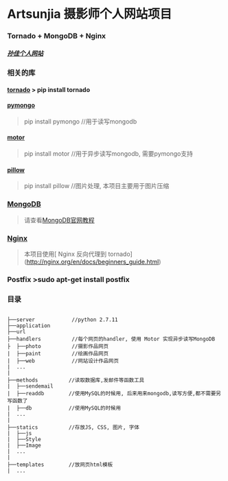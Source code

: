 # Artsunjia 摄影师个人网站项目
### Tornado + MongoDB + Nginx
##### [孙佳个人网站](artsunjia.com)

### 相关的库
#### [tornado](http://www.tornadoweb.org/en/stable/) > pip install tornado
#### [pymongo](https://api.mongodb.com/python/current/) 
> pip install pymongo    //用于读写mongodb
#### [motor](http://motor.readthedocs.io/en/stable/) 
> pip install motor    //用于异步读写mongodb, 需要pymongo支持
#### [pillow](https://pypi.python.org/pypi/Pillow) 
> pip install pillow    //图片处理, 本项目主要用于图片压缩
### [MongoDB](https://docs.mongodb.com/manual/mongo/)
> 请查看[MongoDB官网教程](https://docs.mongodb.com/manual/installation/)
### [Nginx](http://nginx.org/en/docs/beginners_guide.html)
> 本项目使用[ Nginx 反向代理到 tornado] (http://nginx.org/en/docs/beginners_guide.html)
### Postfix  >sudo apt-get install postfix


### 目录
```

├──server            //python 2.7.11
├──application
├──url
├──handlers          //每个网页的handler, 使用 Motor 实现异步读写MongoDB
├  ├──photo          //摄影作品网页
|  ├──paint          //绘画作品网页
|  ├──web            //网站设计作品网页
|  ...
|
├──methods          //读取数据库,发邮件等函数工具
|  ├──sendemail
|  ├──readdb        //使用MySQL的时候用, 后来用来mongodb,读写方便,都不需要另写函数了
|  ├──db            //使用MySQL的时候用
|  ...
|
├──statics          //存放JS, CSS, 图片, 字体
|  ├──js
|  ├──Style
|  ├──Image
|  ...
|
├──templates        //放网页html模板
|  ...
```
